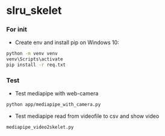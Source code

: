 # slru_skelet

### For init
- Create env and install pip on Windows 10:
```bash
python -m venv venv
venv\Scripts\activate
pip install -r req.txt
```
### Test
- Test mediapipe with web-camera
```bash
python app/mediapipe_with_camera.py
```
- Test mediapipe read from videofile to csv and show video
```bash
mediapipe_video2skelet.py
```
